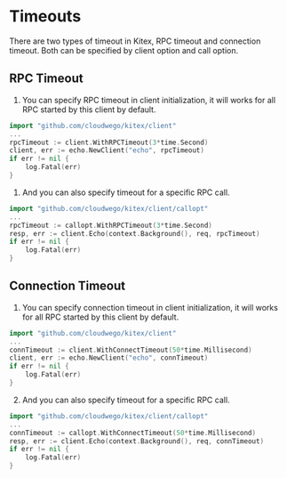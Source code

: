 # Timeouts

There are two types of timeout in Kitex, RPC timeout and connection timeout. Both can be specified by client option and call option.

## RPC Timeout

1. You can specify RPC timeout in client initialization, it will works for all RPC started by this client by default.

```go
import "github.com/cloudwego/kitex/client"
...
rpcTimeout := client.WithRPCTimeout(3*time.Second)
client, err := echo.NewClient("echo", rpcTimeout)
if err != nil {
	log.Fatal(err)
}
```

1. And you can also specify timeout for a specific RPC call.

```go
import "github.com/cloudwego/kitex/client/callopt"
...
rpcTimeout := callopt.WithRPCTimeout(3*time.Second)
resp, err := client.Echo(context.Background(), req, rpcTimeout)
if err != nil {
	log.Fatal(err)
}
```

## Connection Timeout

1. You can specify connection timeout in client initialization, it will works for all RPC started by this client by default.

```go
import "github.com/cloudwego/kitex/client"
...
connTimeout := client.WithConnectTimeout(50*time.Millisecond)
client, err := echo.NewClient("echo", connTimeout)
if err != nil {
	log.Fatal(err)
}
```

2. And you can also specify timeout for a specific RPC call.

```go
import "github.com/cloudwego/kitex/client/callopt"
...
connTimeout := callopt.WithConnectTimeout(50*time.Millisecond)
resp, err := client.Echo(context.Background(), req, connTimeout)
if err != nil {
	log.Fatal(err)
}
```
